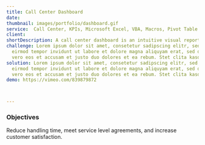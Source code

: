 ```yaml
---
title: Call Center Dashboard
date:
thumbnail: images/portfolio/dashboard.gif
service:  Call Center, KPIs, Microsoft Excel, VBA, Macros, Pivot Table
client:
shortDescription: A call center dashboard is an intuitive visual reporting tool that displays a range of relevant contact center metrics and KPIs that allow customer service managers and teams to monitor and optimize performance and spot emerging trends in a central location.
challenge: Lorem ipsum dolor sit amet, consetetur sadipscing elitr, sed diam nonumy
  eirmod tempor invidunt ut labore et dolore magna aliquyam erat, sed diam voluptua
  vero eos et accusam et justo duo dolores et ea rebum. Stet clita kasd gubergren.
solution: Lorem ipsum dolor sit amet, consetetur sadipscing elitr, sed diam nonumy
  eirmod tempor invidunt ut labore et dolore magna aliquyam erat, sed diam voluptua
  vero eos et accusam et justo duo dolores et ea rebum. Stet clita kasd gubergren.
demo: https://vimeo.com/839879872



---
```


### Objectives
Reduce handling time, meet service level agreements, and increase customer satisfaction.






